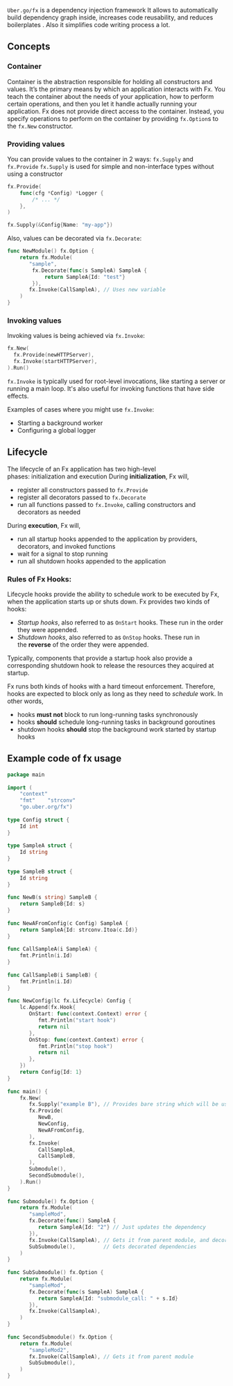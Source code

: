 
`Uber.go/fx` is a dependency injection framework
It allows to automatically build dependency graph inside, increases code reusability, and reduces boilerplates . Also it simplifies code writing process a lot.

## Concepts
### Container
Container is the abstraction responsible for holding all constructors and values. It’s the primary means by which an application interacts with Fx. You teach the container about the needs of your application, how to perform certain operations, and then you let it handle actually running your application.
Fx does not provide direct access to the container. Instead, you specify operations to perform on the container by providing `fx.Option`s to the `fx.New` constructor.
### Providing values
You can provide values to the container in 2 ways: `fx.Supply` and `fx.Provide`
`fx.Supply` is used for simple and non-interface types without using a constructor

```go
fx.Provide( 
	func(cfg *Config) *Logger {
		/* ... */
	},
)
```

```go
fx.Supply(&Config{Name: "my-app"})
```

Also, values can be decorated via `fx.Decorate`:
```go
func NewModule() fx.Option {  
    return fx.Module(  
       "sample",
	    fx.Decorate(func(s SampleA) SampleA {  
			return SampleA{Id: "test"}  
		}),
       fx.Invoke(CallSampleA), // Uses new variable 
    )  
}
```
### Invoking values
Invoking values is being achieved via `fx.Invoke`:

```go
fx.New(
  fx.Provide(newHTTPServer),
  fx.Invoke(startHTTPServer),
).Run()
```

`fx.Invoke` is typically used for root-level invocations, like starting a server or running a main loop. It's also useful for invoking functions that have side effects.

Examples of cases where you might use `fx.Invoke`:
- Starting a background worker
- Configuring a global logger

## Lifecycle

The lifecycle of an Fx application has two high-level phases: initialization and execution
During **initialization**, Fx will,

- register all constructors passed to `fx.Provide`
- register all decorators passed to `fx.Decorate`
- run all functions passed to `fx.Invoke`, calling constructors and decorators as needed

During **execution**, Fx will,

- run all startup hooks appended to the application by providers, decorators, and invoked functions
- wait for a signal to stop running
- run all shutdown hooks appended to the application


### Rules of Fx Hooks:
Lifecycle hooks provide the ability to schedule work to be executed by Fx, when the application starts up or shuts down. Fx provides two kinds of hooks:

- _Startup hooks_, also referred to as `OnStart` hooks. These run in the order they were appended.
- _Shutdown hooks_, also referred to as `OnStop` hooks. These run in the **reverse** of the order they were appended.

Typically, components that provide a startup hook also provide a corresponding shutdown hook to release the resources they acquired at startup.

Fx runs both kinds of hooks with a hard timeout enforcement. Therefore, hooks are expected to block only as long as they need to _schedule_ work. In other words,

- hooks **must not** block to run long-running tasks synchronously
- hooks **should** schedule long-running tasks in background goroutines
- shutdown hooks **should** stop the background work started by startup hooks


## Example code of fx usage

```go
package main  
  
import (  
    "context"  
    "fmt"    "strconv"  
    "go.uber.org/fx")  
  
type Config struct {  
    Id int  
}  
  
type SampleA struct {  
    Id string  
}  
  
type SampleB struct {  
    Id string  
}  
  
func NewB(s string) SampleB {  
    return SampleB{Id: s}  
}  
  
func NewAFromConfig(c Config) SampleA {  
    return SampleA{Id: strconv.Itoa(c.Id)}  
}  
  
func CallSampleA(i SampleA) {  
    fmt.Println(i.Id)  
}  
  
func CallSampleB(i SampleB) {  
    fmt.Println(i.Id)  
}  
  
func NewConfig(lc fx.Lifecycle) Config {  
    lc.Append(fx.Hook{  
       OnStart: func(context.Context) error {  
          fmt.Println("start hook")  
          return nil  
       },  
       OnStop: func(context.Context) error {  
          fmt.Println("stop hook")  
          return nil  
       },  
    })  
    return Config{Id: 1}  
}  
  
func main() {  
    fx.New(  
       fx.Supply("example B"), // Provides bare string which will be used for B constructor  
       fx.Provide(  
          NewB,  
          NewConfig,  
          NewAFromConfig,  
       ),  
       fx.Invoke(  
          CallSampleA,  
          CallSampleB,  
       ),  
       Submodule(),  
       SecondSubmodule(),  
    ).Run()  
}  
  
func Submodule() fx.Option {  
    return fx.Module(  
       "sampleMod",  
       fx.Decorate(func() SampleA {  
          return SampleA{Id: "2"} // Just updates the dependency  
       }),  
       fx.Invoke(CallSampleA), // Gets it from parent module, and decorates  
       SubSubmodule(),         // Gets decorated dependencies  
    )  
}  
  
func SubSubmodule() fx.Option {  
    return fx.Module(  
       "sampleMod",  
       fx.Decorate(func(s SampleA) SampleA {  
          return SampleA{Id: "submodule_call: " + s.Id}  
       }),  
       fx.Invoke(CallSampleA),  
    )  
}  
  
func SecondSubmodule() fx.Option {  
    return fx.Module(  
       "sampleMod2",  
       fx.Invoke(CallSampleA), // Gets it from parent module  
       SubSubmodule(),  
    )  
}
```